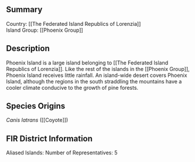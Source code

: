 ## Summary

Country: [[The Federated Island Republics of Lorenzia]]  
Island Group: [[Phoenix Group]]  
## Description

Phoenix Island is a large island belonging to [[The Federated Island Republics of Lorenzia]]. Like the rest of the islands in the [[Phoenix Group]], Phoenix Island receives little rainfall. An island-wide desert covers Phoenix Island, although the regions in the south straddling the mountains have a cooler climate conducive to the growth of pine forests.
## Species Origins

_Canis latrans_ ([[Coyote]]) 
## FIR District Information

Aliased Islands:
Number of Representatives: 5